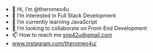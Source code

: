 - 👋 Hi, I’m @theromeo4u
- 👀 I’m interested in Full Stack Development
- 🌱 I’m currently learning JavaScript
- 💞️ I’m looking to collaborate on Front-End Development
- 📫 How to reach me snp42u@gmail.com
- www.instagram.com/theromeo4u/

<!---
theromeo4u/theromeo4u is a ✨ special ✨ repository because its `README.md` (this file) appears on your GitHub profile.
You can click the Preview link to take a look at your changes.
--->
